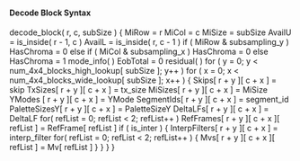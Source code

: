 #### Decode Block Syntax

<div class="syntax">
decode_block( r, c, subSize ) {
    MiRow = r
    MiCol = c
    MiSize = subSize
    AvailU = is_inside( r - 1, c )
    AvailL = is_inside( r, c - 1 )
    if ( MiRow & subsampling_y )
        HasChroma = 0
    else if ( MiCol & subsampling_x )
        HasChroma = 0
    else
        HasChroma = 1
    mode_info( )
    EobTotal = 0
    residual( )
    for ( y = 0; y < num_4x4_blocks_high_lookup[ subSize ]; y++ )
        for ( x = 0; x < num_4x4_blocks_wide_lookup[ subSize ]; x++ ) {
            Skips[ r + y ][ c + x ] = skip
            TxSizes[ r + y ][ c + x ] = tx_size
            MiSizes[ r + y ][ c + x ] = MiSize
            YModes [ r + y ][ c + x ] = YMode
            SegmentIds[ r + y ][ c + x ] = segment_id
            PaletteSizesY[ r + y ][ c + x ] = PaletteSizeY
            DeltaLFs[ r + y ][ c + x ] = DeltaLF
            for( refList = 0; refList < 2; refList++ )
                RefFrames[ r + y ][ c + x ][ refList ] = RefFrame[ refList ]
            if ( is_inter ) {
                InterpFilters[ r + y ][ c + x ] = interp_filter
                for( refList = 0; refList < 2; refList++ ) {
                    Mvs[ r + y ][ c + x ][ refList ] = Mv[ refList ]
                }
            } 
        }
}
</div>
